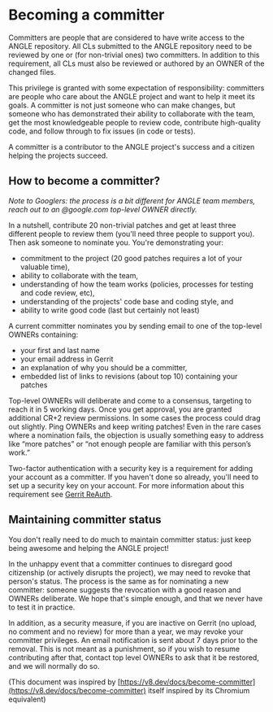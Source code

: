 # Becoming a committer

Committers are people that are considered to have write access to the ANGLE repository.
All CLs submitted to the ANGLE repository need to be reviewed by one or (for non-trivial ones) two committers.
In addition to this requirement, all CLs must also be reviewed or authored by an OWNER of the changed files.

This privilege is granted with some expectation of responsibility: committers are people who care about the ANGLE project and want to help it meet its goals.
A committer is not just someone who can make changes, but someone who has demonstrated their ability to collaborate with the team, get the most knowledgeable people to review code, contribute high-quality code, and follow through to fix issues (in code or tests).

A committer is a contributor to the ANGLE project's success and a citizen helping the projects succeed.

## How to become a committer?

_Note to Googlers: the process is a bit different for ANGLE team members, reach out to an @google.com top-level OWNER directly._

In a nutshell, contribute 20 non-trivial patches and get at least three different people to review them (you'll need three people to support you).
Then ask someone to nominate you.
You're demonstrating your:

*   commitment to the project (20 good patches requires a lot of your valuable time),
*   ability to collaborate with the team,
*   understanding of how the team works (policies, processes for testing and code review, etc),
*   understanding of the projects' code base and coding style, and
*   ability to write good code (last but certainly not least)

A current committer nominates you by sending email to one of the top-level OWNERs containing:

*   your first and last name
*   your email address in Gerrit
*   an explanation of why you should be a committer,
*   embedded list of links to revisions (about top 10) containing your patches

Top-level OWNERs will deliberate and come to a consensus, targeting to reach it in 5 working days.
Once you get approval, you are granted additional CR+2 review permissions.
In some cases the process could drag out slightly.
Ping OWNERs and keep writing patches!
Even in the rare cases where a nomination fails, the objection is usually something easy to address like “more patches” or “not enough people are familiar with this person’s work.”

Two-factor authentication with a security key is a requirement for adding your account as a committer. If you haven't done so already, you'll need to set up a security key on your account. For more information about this requirement see [Gerrit ReAuth](https://chromium.googlesource.com/chromium/src/+/main/docs/gerrit_reauth.md).

## Maintaining committer status

You don't really need to do much to maintain committer status: just keep being awesome and helping the ANGLE project!

In the unhappy event that a committer continues to disregard good citizenship (or actively disrupts the project), we may need to revoke that person's status.
The process is the same as for nominating a new committer: someone suggests the revocation with a good reason and OWNERs deliberate.
We hope that's simple enough, and that we never have to test it in practice.

In addition, as a security measure, if you are inactive on Gerrit (no upload, no comment and no review) for more than a year, we may revoke your committer privileges.
An email notification is sent about 7 days prior to the removal.
This is not meant as a punishment, so if you wish to resume contributing after that, contact top level OWNERs to ask that it be restored, and we will normally do so.

(This document was inspired by [https://v8.dev/docs/become-committer](https://v8.dev/docs/become-committer) itself inspired by its Chromium equivalent)

